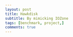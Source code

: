 ```yaml
---
layout: post
title: Hawkdisk
subtitle: By mimicking IOZone
tags: [benchmark, project,]
comments: true
---
```

